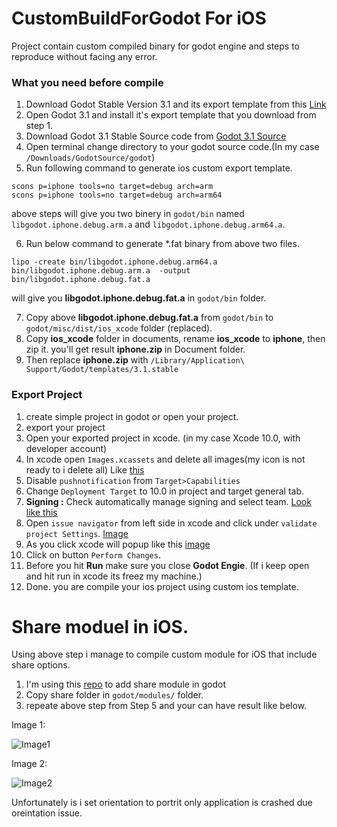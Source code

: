 # CustomBuildForGodot For iOS
Project contain custom compiled binary for godot engine and steps to reproduce without facing any error.

### What you need before compile

1. Download Godot Stable Version 3.1 and its export template from this [Link](https://downloads.tuxfamily.org/godotengine/3.1/)
2. Open Godot 3.1 and install it's export template that you download from step 1.
3. Download Godot 3.1 Stable Source code from [Godot 3.1 Source](https://github.com/godotengine/godot/releases)
4. Open terminal change directory to your godot source code.(In my case `/Downloads/GodotSource/godot`)
5. Run following command to generate ios custom export template.

```
scons p=iphone tools=no target=debug arch=arm
scons p=iphone tools=no target=debug arch=arm64
```
above steps will give you two binery in `godot/bin` named `libgodot.iphone.debug.arm.a` and `libgodot.iphone.debug.arm64.a`.

6. Run below command to generate *.fat binary from above two files.

```
lipo -create bin/libgodot.iphone.debug.arm64.a bin/libgodot.iphone.debug.arm.a  -output bin/libgodot.iphone.debug.fat.a
```
will give you **libgodot.iphone.debug.fat.a** in `godot/bin` folder.

7. Copy above **libgodot.iphone.debug.fat.a** from `godot/bin` to `godot/misc/dist/ios_xcode` folder (replaced).
8. Copy **ios_xcode** folder in documents, rename **ios_xcode** to **iphone**, then zip it. you'll get result **iphone.zip** in Document folder.
9. Then replace **iphone.zip** with `/Library/Application\ Support/Godot/templates/3.1.stable`

### Export Project
1. create simple project in godot or open your project.
2. export your project
3. Open your exported project in xcode. (in my case Xcode 10.0, with developer account)
4. In xcode open `Images.xcassets` and delete all images(my icon is not ready to i delete all) Like [this](https://imgur.com/JZgqcNz)
5. Disable `pushnotification` from `Target>Capabilities`
6. Change `Deployment Target` to 10.0 in project and target general tab.
7. **Signing :** Check automatically manage signing and select team. [Look like this](https://imgur.com/RPuV2er)
8. Open `issue navigator` from left side in xcode and click under `validate project Settings`. [Image](https://imgur.com/OmGeEs8)
9. As you click xcode will popup like this [image](https://imgur.com/ieyiIT9)
10. Click on button `Perform Changes`.
11. Before you hit **Run** make sure you close **Godot Engie**. (If i keep open and hit run in xcode its freez my machine.)
12. Done. you are compile your ios project using custom ios template.





# Share moduel in iOS.
Using above step i manage to compile custom module for iOS that include share options.

1. I'm using this [repo](https://github.com/Shin-NiL/Godot-Share) to add share module in godot
2. Copy share folder in `godot/modules/` folder.
3. repeate above step from Step 5 and your can have result like below.

Image 1:

![Image1](https://imgur.com/dQH1SCp "Share Button")

Image 2:

![Image2](https://imgur.com/E74PX58 "Share Popup")

Unfortunately is i set orientation to portrit only application is crashed due oreintation issue.

